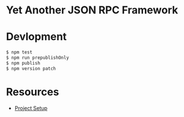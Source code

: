 # Yet Another JSON RPC Framework

# Devlopment

```bash
$ npm test
$ npm run prepublishOnly
$ npm publish
$ npm version patch
```

# Resources

- [Project Setup](https://itnext.io/step-by-step-building-and-publishing-an-npm-typescript-package-44fe7164964c)
